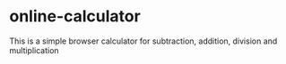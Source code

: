 # online-calculator

This is a simple browser calculator for subtraction, addition, division and multiplication
